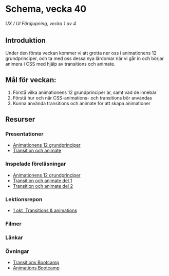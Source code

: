 # Schema, vecka 40
###### UX / UI Fördjupning, vecka 1 av 4

## Introduktion

Under den första veckan kommer vi att grotta ner oss i animationens 12 grundprinciper, och ta med oss dessa nya lärdomar när vi går in och börjar animera i CSS med hjälp av transitions och animate.

## Mål för veckan:
1. Förstå vilka animationens 12 grundprinciper är, samt vad de innebär
2. Förstå hur och när CSS-animations- och transitions bör användas
3. Kunna använda transitions och animate för att skapa animationer

## Resurser

### Presentationer
* [Animationens 12 grundprinciper]()
* [Transition och animate]()

### Inspelade föreläsningar
* [Animationens 12 grundprinciper]()
* [Transition och animate del 1]()
* [Transition och animate del 2]()

### Lektionsrepon
* [1 okt, Transitions & animations](https://github.com/fu-ux-ui-adv-fe23/week-40-lecture-transitions-animations)


### Filmer


### Länkar


### Övningar
* [Transitions Bootcamp](https://github.com/fu-ux-ui-adv-fe23/week-40-exercise-transitions-bootcamp)
* [Animations Bootcamp](https://github.com/fu-ux-ui-adv-fe23/week-40-exercise-animations-bootcamp)





